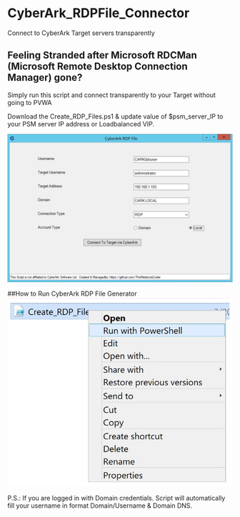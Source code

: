 # CyberArk_RDPFile_Connector
Connect to CyberArk Target servers transparently

## Feeling Stranded after Microsoft RDCMan (Microsoft Remote Desktop Connection Manager) gone?
Simply run this script and connect transparently to your Target without going to PVWA

Download the Create_RDP_Files.ps1 & update value of $psm_server_IP to your PSM server IP address or Loadbalanced VIP.

![Image of CyberArk RDP File Generator](https://github.com/TheMediocreCoder/CyberArk_RDPFile_Connector/blob/master/docs/images/RDP_File_Launcher.jpg)

##How to Run CyberArk RDP File Generator
![Image of How](https://github.com/TheMediocreCoder/CyberArk_RDPFile_Connector/blob/master/docs/images/Run_PS_RDP_File.jpg)

P.S.:
If you are logged in with Domain credentials. Script will automatically fill your username in format Domain/Username & Domain DNS.




